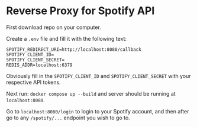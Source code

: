 # Reverse Proxy for Spotify API

First download repo on your computer.

Create a `.env` file and fill it with the following text:

```
SPOTIFY_REDIRECT_URI=http://localhost:8080/callback
SPOTIFY_CLIENT_ID=
SPOTIFY_CLIENT_SECRET=
REDIS_ADDR=localhost:6379
```

Obviously fill in the `SPOTIFY_CLIENT_ID` and `SPOTIFY_CLIENT_SECRET` with your respective API tokens.

Next run: `docker compose up --build` and server should be running at `localhost:8080`.

Go to `localhost:8080/login` to login to your Spotify account, and then after go to any `/spotify/...` endpoint you wish to go to.